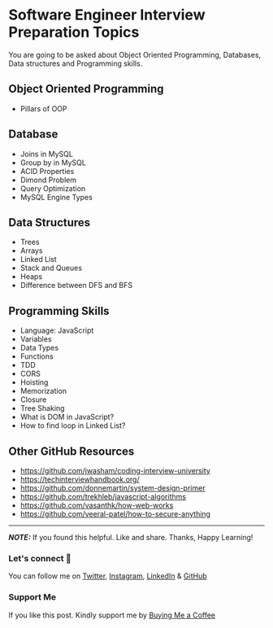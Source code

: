 # Software Engineer Interview Preparation Topics

You are going to be asked about Object Oriented Programming, Databases, Data structures and Programming skills.

## Object Oriented Programming

- Pillars of OOP

## Database

- Joins in MySQL
- Group by in MySQL
- ACID Properties
- Dimond Problem
- Query Optimization
- MySQL Engine Types

## Data Structures

- Trees
- Arrays
- Linked List
- Stack and Queues
- Heaps
- Difference between DFS and BFS

## **Programming Skills**

- Language: JavaScript
- Variables
- Data Types
- Functions
- TDD
- CORS
- Hoisting
- Memorization
- Closure
- Tree Shaking
- What is DOM in JavaScript?
- How to find loop in Linked List?

## Other GitHub Resources

- <https://github.com/jwasham/coding-interview-university>
- <https://techinterviewhandbook.org/>
- <https://github.com/donnemartin/system-design-primer>
- <https://github.com/trekhleb/javascript-algorithms>
- <https://github.com/vasanthk/how-web-works>
- <https://github.com/veeral-patel/how-to-secure-anything>

---

**_NOTE:_** If you found this helpful. Like and share. Thanks, Happy Learning!

### Let's connect 💜

You can follow me on [Twitter](https://twitter.com/MrDanishSaleem), [Instagram](https://www.instagram.com/mrdanishsaleem/), [LinkedIn](https://www.linkedin.com/in/mrdanishsaleem/) & [GitHub](https://github.com/mrdanishsaleem/)

### Support Me

If you like this post. Kindly support me by [Buying Me a Coffee](https://www.buymeacoffee.com/mrdanishsaleem)
